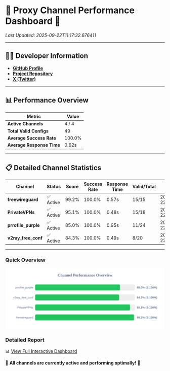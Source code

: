# 🌟 Proxy Channel Performance Dashboard 🌟

_Last Updated: 2025-09-22T11:17:32.676411_

---

## 👩‍💻 Developer Information

- **[GitHub Profile](https://github.com/4n0nymou3)**  
- **[Project Repository](https://github.com/4n0nymou3/multi-proxy-config-fetcher)**  
- **[X (Twitter)](https://x.com/4n0nymou3)**  

---

## 📊 Performance Overview

| Metric                | Value       |
|-----------------------|-------------|
| **Active Channels**   | 4 / 4       |
| **Total Valid Configs** | 49          |
| **Average Success Rate** | 100.0%      |
| **Average Response Time** | 0.62s       |

---

## 📋 Detailed Channel Statistics

| Channel          | Status     | Score  | Success Rate | Response Time | Valid/Total | Last Success               |
|------------------|------------|--------|--------------|---------------|-------------|----------------------------|
| **freewireguard**  | ✅ Active  | 99.2%  | 100.0% | 0.57s         | 15/15       | 2025-09-22T11:17:32.674594 |
| **PrivateVPNs**  | ✅ Active  | 95.1%  | 100.0% | 0.48s         | 15/18       | 2025-09-22T11:17:32.080294 |
| **prrofile_purple**  | ✅ Active  | 85.0%  | 100.0% | 0.95s         | 11/24       | 2025-09-22T11:17:31.028684 |
| **v2ray_free_conf**  | ✅ Active  | 84.3%  | 100.0% | 0.49s         | 8/20       | 2025-09-22T11:17:31.564673 |

---

### Quick Overview
<div align="center">
  <a href="https://raw.githubusercontent.com/nullluser/NullRepo/refs/heads/main/assets/channel_stats_chart.svg">
    <img src="https://raw.githubusercontent.com/nullluser/NullRepo/refs/heads/main/assets/channel_stats_chart.svg" alt="Source Performance Statistics" width="800">
  </a>
</div>

### Detailed Report
📊 [View Full Interactive Dashboard](https://htmlpreview.github.io/?https://github.com/nullluser/NullRepo/blob/main/assets/performance_report.html)

🎉 **All channels are currently active and performing optimally!** 🎉
